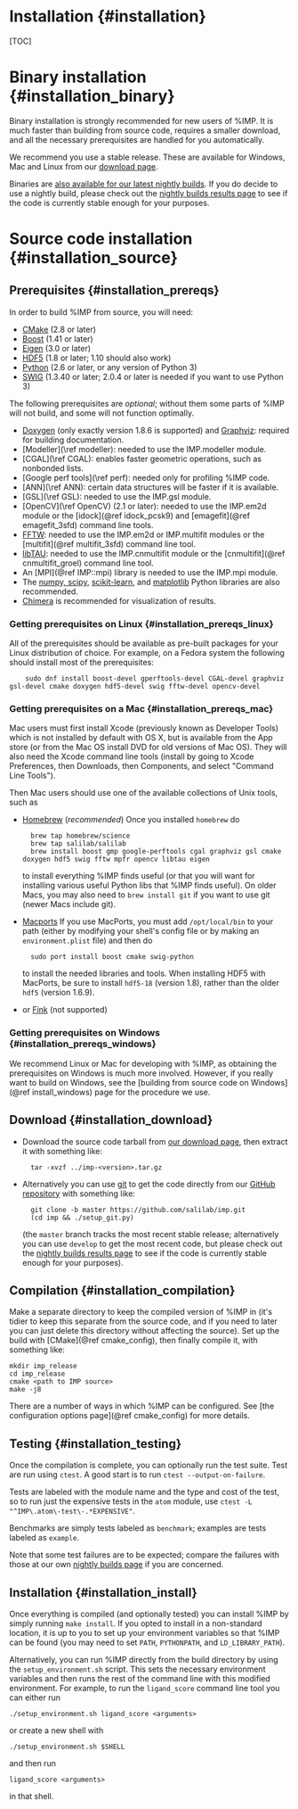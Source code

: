 Installation {#installation}
============

[TOC]

# Binary installation {#installation_binary}

Binary installation is strongly recommended for new users of %IMP. It is
much faster than building from source code, requires a smaller download,
and all the necessary prerequisites are handled for you automatically.

We recommend you use a stable release. These are available for
Windows, Mac and Linux from our [download page](https://integrativemodeling.org/download.html#stable).

Binaries are [also available for our latest nightly builds](https://integrativemodeling.org/download.html#develop). If you do decide to use a nightly build,
please check out the [nightly builds results page](https://integrativemodeling.org/nightly/results/)
to see if the code is currently stable enough for your purposes.

# Source code installation {#installation_source}

## Prerequisites {#installation_prereqs}

In order to build %IMP from source, you will need:

- [CMake](https://cmake.org) (2.8 or later)
- [Boost](http://www.boost.org) (1.41 or later)
- [Eigen](https://eigen.tuxfamily.org/) (3.0 or later)
- [HDF5](https://support.hdfgroup.org/HDF5/) (1.8 or later; 1.10 should also
  work)
- [Python](https://www.python.org) (2.6 or later, or any version of Python 3)
- [SWIG](http://www.swig.org) (1.3.40 or later; 2.0.4 or later is needed
  if you want to use Python 3)

The following prerequisites are _optional_; without them some parts of %IMP
will not build, and some will not function optimally.

- [Doxygen](http://www.doxygen.org/) (only exactly version 1.8.6 is supported)
  and [Graphviz](http://www.graphviz.org/): required for building
  documentation.
- [Modeller](\ref modeller): needed to use the IMP.modeller module.
- [CGAL](\ref CGAL): enables faster geometric operations, such as
  nonbonded lists.
- [Google perf tools](\ref perf): needed only for profiling %IMP code.
- [ANN](\ref ANN): certain data structures will be faster if it is available.
- [GSL](\ref GSL): needed to use the IMP.gsl module.
- [OpenCV](\ref OpenCV) (2.1 or later): needed to use the IMP.em2d module or the
  [idock](@ref idock_pcsk9) and [emagefit](@ref emagefit_3sfd) command
  line tools.
- [FFTW](http://www.fftw.org): needed to use the IMP.em2d or IMP.multifit
  modules or the [multifit](@ref multifit_3sfd) command line tool.
- [libTAU](https://integrativemodeling.org/libTAU.html): needed to use the
  IMP.cnmultifit module or the [cnmultifit](@ref cnmultifit_groel) command
  line tool.
- An [MPI](@ref IMP::mpi) library is needed to use the IMP.mpi module.
- The [numpy, scipy](http://www.scipy.org/scipylib/download.html),
  [scikit-learn](http://scikit-learn.org/stable/install.html),
  and [matplotlib](http://matplotlib.org/downloads.html)
  Python libraries are also recommended.
- [Chimera](https://www.cgl.ucsf.edu/chimera/download.html) is recommended
  for visualization of results.

### Getting prerequisites on Linux {#installation_prereqs_linux}
All of the prerequisites should be available as pre-built packages for
your Linux distribution of choice. For example, on a Fedora system the
following should install most of the prerequisites:

        sudo dnf install boost-devel gperftools-devel CGAL-devel graphviz gsl-devel cmake doxygen hdf5-devel swig fftw-devel opencv-devel

### Getting prerequisites on a Mac {#installation_prereqs_mac}

Mac users must first install Xcode (previously known as Developer Tools)
which is not installed by default with OS X, but is available from the App store
(or from the Mac OS install DVD for old versions of Mac OS). They will also
need the Xcode command line tools (install by going to Xcode Preferences, then
Downloads, then Components, and select "Command Line Tools").

Then Mac users should use one of the available collections of Unix tools,
such as
- [Homebrew](http://brew.sh) (_recommended_) Once you installed `homebrew`
  do

        brew tap homebrew/science
        brew tap salilab/salilab
        brew install boost gmp google-perftools cgal graphviz gsl cmake doxygen hdf5 swig fftw mpfr opencv libtau eigen

  to install everything %IMP finds useful (or that you will want for installing various useful Python libs that %IMP finds useful). On older Macs, you may also need to `brew install git` if you want to use git (newer Macs include git).
- [Macports](http://www.macports.org/) If you use MacPorts, you must add `/opt/local/bin` to your path (either by modifying your shell's
  config file or by making an `environment.plist` file) and then do

        sudo port install boost cmake swig-python

  to install the needed libraries and tools. When installing HDF5 with MacPorts, be sure to install `hdf5-18`
  (version 1.8), rather than the older `hdf5` (version 1.6.9).
- or [Fink](http://www.finkproject.org/) (not supported)

### Getting prerequisites on Windows {#installation_prereqs_windows}

We recommend Linux or Mac for developing with %IMP, as obtaining the
prerequisites on Windows is much more involved. However, if you really want
to build on Windows, see the
[building from source code on Windows](@ref install_windows) page for the
procedure we use.


## Download {#installation_download}

- Download the source code tarball from [our download page](https://integrativemodeling.org/download.html#source), then extract it with something like:

        tar -xvzf ../imp-<version>.tar.gz

- Alternatively you can use [git](https://git-scm.com/) to get the code
  directly from our [GitHub repository](https://github.com/salilab/imp)
  with something like:

        git clone -b master https://github.com/salilab/imp.git
        (cd imp && ./setup_git.py)

  (the `master` branch tracks the most recent stable
  release; alternatively you can use `develop` to get the most recent code,
  but please check out the [nightly builds results page](https://integrativemodeling.org/nightly/results/)
  to see if the code is currently stable enough for your purposes).

## Compilation {#installation_compilation}

Make a separate directory to keep the compiled version of %IMP in (it's tidier
to keep this separate from the source code, and if you need to later you can
just delete this directory without affecting the source). Set up the build
with [CMake](@ref cmake_config), then finally compile it, with something
like:

    mkdir imp_release
    cd imp_release
    cmake <path to IMP source>
    make -j8

There are a number of ways in which %IMP can be configured.
See [the configuration options page](@ref cmake_config) for more details.

## Testing {#installation_testing}
Once the compilation is complete, you can optionally run the test suite.
Test are run using `ctest`. A good start is to run `ctest --output-on-failure`.

Tests are labeled with the module name and the type and cost of the test, so to run just the expensive tests in the `atom` module, use `ctest -L "^IMP\.atom\-test\-.*EXPENSIVE"`.

Benchmarks are simply tests labeled as `benchmark`; examples are tests labeled as `example`.

Note that some test failures are to be expected; compare the failures with
those at our own [nightly builds page](https://integrativemodeling.org/nightly/results/)
if you are concerned.

## Installation {#installation_install}

Once everything is compiled (and optionally tested) you can install %IMP
by simply running `make install`. If you opted to install in a non-standard
location, it is up to you to set up your environment variables so that %IMP
can be found (you may need to set `PATH`, `PYTHONPATH`, and `LD_LIBRARY_PATH`).
 
Alternatively, you can run %IMP directly from the build directory by using
the `setup_environment.sh` script. This sets the necessary environment
variables and then runs the rest of the command line with this modified
environment. For example, to run the `ligand_score` command line tool you
can either run

    ./setup_environment.sh ligand_score <arguments>

or create a new shell with

    ./setup_environment.sh $SHELL

and then run

    ligand_score <arguments>

in that shell.
